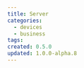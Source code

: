 ```yaml
---
title: Server
categories:
  - devices
  - business
tags:
created: 0.5.0
updated: 1.0.0-alpha.8
---
```


